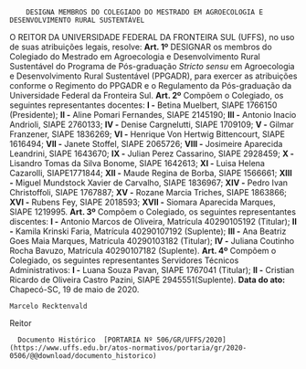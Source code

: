         DESIGNA MEMBROS DO COLEGIADO DO MESTRADO EM AGROECOLOGIA E DESENVOLVIMENTO RURAL SUSTENTÁVEL  

 O REITOR DA UNIVERSIDADE FEDERAL DA FRONTEIRA SUL (UFFS), no uso de suas atribuições legais, resolve:   **Art. 1º**  DESIGNAR os membros do Colegiado do Mestrado em Agroecologia e Desenvolvimento Rural Sustentável do Programa de Pós-graduação *Stricto sensu*  em Agroecologia e Desenvolvimento Rural Sustentável (PPGADR), para exercer as atribuições conforme o Regimento do PPGADR e o Regulamento da Pós-graduação da Universidade Federal da Fronteira Sul.   **Art. 2º**  Compõem o Colegiado, os seguintes representantes docentes: **I -**  Betina Muelbert, SIAPE 1766150 (Presidente); **II -**  Aline Pomari Fernandes, SIAPE 2145190; **III -**  Antonio Inacio Andrioli, SIAPE 2760133; **IV -**  Denise Cargnelutti, SIAPE 1709109; **V -**  Gilmar Franzener, SIAPE 1836269; **VI -**  Henrique Von Hertwig Bittencourt, SIAPE 1616494; **VII -**  Janete Stoffel, SIAPE 2065726; **VIII -**  Josimeire Aparecida Leandrini, SIAPE 1643670; **IX -**  Julian Perez Cassarino, SIAPE 2928459; **X -**  Lisandro Tomas da Silva Bonome, SIAPE 1642613; **XI -**  Luisa Helena Cazarolli, SIAPE1771844; **XII -**  Maude Regina de Borba, SIAPE 1566661; **XIII -**  Miguel Mundstock Xavier de Carvalho, SIAPE 1836967; **XIV -**  Pedro Ivan Christoffoli, SIAPE 1767887; **XV -**  Rozane Marcia Triches, SIAPE 1863866; **XVI -**  Rubens Fey, SIAPE 2018593; **XVII -**  Siomara Aparecida Marques, SIAPE 1219995.   **Art. 3º**  Compõem o Colegiado, os seguintes representantes discentes: **I -**  Antonio Marcos de Oliveira, Matrícula 40290105192 (Titular); **II -**  Kamila Krinski Faria, Matrícula 40290107192 (Suplente); **III -**  Ana Beatriz Goes Maia Marques, Matrícula 40290103182 (Titular); **IV -**  Juliana Coutinho Rocha Bavuzo, Matrícula 40290107182 (Suplente).   **Art. 4º**  Compõem o Colegiado, os seguintes representantes Servidores Técnicos Administrativos: **I -**  Luana Souza Pavan, SIAPE 1767041 (Titular); **II -**  Cristian Ricardo de Oliveira Castro Pazini, SIAPE 2945551(Suplente).        **Data do ato:** Chapecó-SC, 19 de maio de 2020.   
 

    Marcelo Recktenvald   
 Reitor 

      Documento Histórico  [PORTARIA Nº 506/GR/UFFS/2020](https://www.uffs.edu.br/atos-normativos/portaria/gr/2020-0506/@@download/documento_historico)     
      